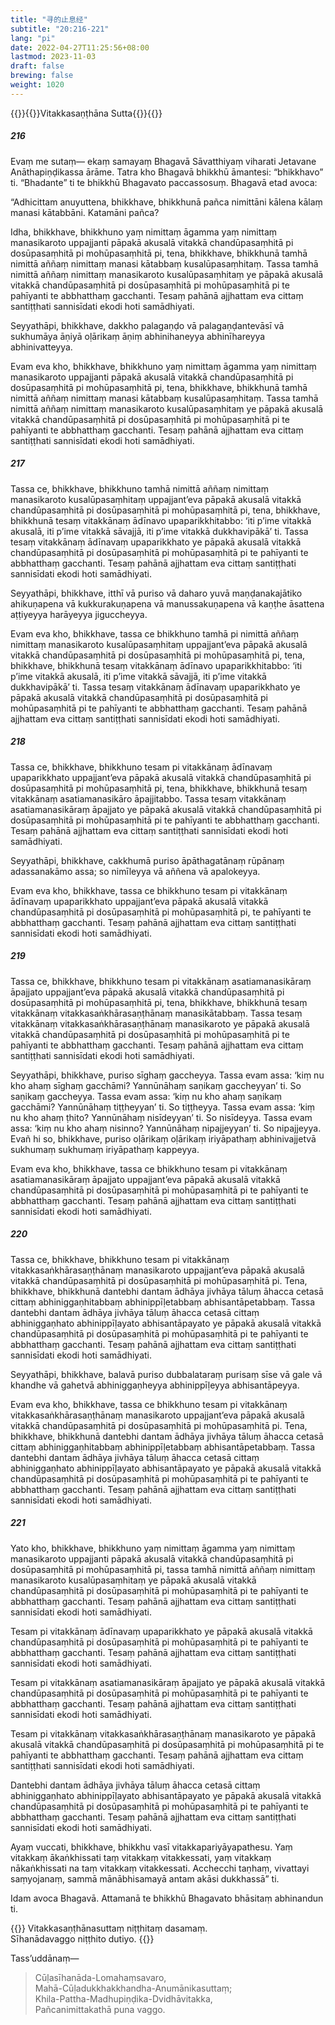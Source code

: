 ```yaml
---
title: "寻的止息经"
subtitle: "20:216-221"
lang: "pi"
date: 2022-04-27T11:25:56+08:00
lastmod: 2023-11-03
draft: false
brewing: false
weight: 1020
---
```



{{<subtitle>}}{{<suttalink src="mn20">}}Vitakkasaṇṭhāna Sutta{{</suttalink>}}{{</subtitle>}}

##### 216

Evaṃ me sutaṃ— ekaṃ samayaṃ Bhagavā Sāvatthiyaṃ viharati Jetavane Anāthapiṇḍikassa ārāme. Tatra kho Bhagavā bhikkhū āmantesi: “bhikkhavo” ti. “Bhadante” ti te bhikkhū Bhagavato paccassosuṃ. Bhagavā etad avoca:

“Adhicittam anuyuttena, bhikkhave, bhikkhunā pañca nimittāni kālena kālaṃ manasi kātabbāni. Katamāni pañca?

Idha, bhikkhave, bhikkhuno yaṃ nimittaṃ āgamma yaṃ nimittaṃ manasikaroto uppajjanti pāpakā akusalā vitakkā chandūpasaṃhitā pi dosūpasaṃhitā pi mohūpasaṃhitā pi, tena, bhikkhave, bhikkhunā tamhā nimittā aññaṃ nimittaṃ manasi kātabbaṃ kusalūpasaṃhitaṃ. Tassa tamhā nimittā aññaṃ nimittaṃ manasikaroto kusalūpasaṃhitaṃ ye pāpakā akusalā vitakkā chandūpasaṃhitā pi dosūpasaṃhitā pi mohūpasaṃhitā pi te pahīyanti te abbhatthaṃ gacchanti. Tesaṃ pahānā ajjhattam eva cittaṃ santiṭṭhati sannisīdati ekodi hoti samādhiyati.

Seyyathāpi, bhikkhave, dakkho palagaṇḍo vā palagaṇḍantevāsī vā sukhumāya āṇiyā oḷārikaṃ āṇiṃ abhinihaneyya abhinīhareyya abhinivatteyya.

Evam eva kho, bhikkhave, bhikkhuno yaṃ nimittaṃ āgamma yaṃ nimittaṃ manasikaroto uppajjanti pāpakā akusalā vitakkā chandūpasaṃhitā pi dosūpasaṃhitā pi mohūpasaṃhitā pi, tena, bhikkhave, bhikkhunā tamhā nimittā aññaṃ nimittaṃ manasi kātabbaṃ kusalūpasaṃhitaṃ. Tassa tamhā nimittā aññaṃ nimittaṃ manasikaroto kusalūpasaṃhitaṃ ye pāpakā akusalā vitakkā chandūpasaṃhitā pi dosūpasaṃhitā pi mohūpasaṃhitā pi te pahīyanti te abbhatthaṃ gacchanti. Tesaṃ pahānā ajjhattam eva cittaṃ santiṭṭhati sannisīdati ekodi hoti samādhiyati.

##### 217

Tassa ce, bhikkhave, bhikkhuno tamhā nimittā aññaṃ nimittaṃ manasikaroto kusalūpasaṃhitaṃ uppajjant’eva pāpakā akusalā vitakkā chandūpasaṃhitā pi dosūpasaṃhitā pi mohūpasaṃhitā pi, tena, bhikkhave, bhikkhunā tesaṃ vitakkānaṃ ādīnavo upaparikkhitabbo: ‘iti p’ime vitakkā akusalā, iti p’ime vitakkā sāvajjā, iti p’ime vitakkā dukkhavipākā’ ti. Tassa tesaṃ vitakkānaṃ ādīnavaṃ upaparikkhato ye pāpakā akusalā vitakkā chandūpasaṃhitā pi dosūpasaṃhitā pi mohūpasaṃhitā pi te pahīyanti te abbhatthaṃ gacchanti. Tesaṃ pahānā ajjhattam eva cittaṃ santiṭṭhati sannisīdati ekodi hoti samādhiyati.

Seyyathāpi, bhikkhave, itthī vā puriso vā daharo yuvā maṇḍanakajātiko ahikuṇapena vā kukkurakuṇapena vā manussakuṇapena vā kaṇṭhe āsattena aṭṭiyeyya harāyeyya jiguccheyya.

Evam eva kho, bhikkhave, tassa ce bhikkhuno tamhā pi nimittā aññaṃ nimittaṃ manasikaroto kusalūpasaṃhitaṃ uppajjant’eva pāpakā akusalā vitakkā chandūpasaṃhitā pi dosūpasaṃhitā pi mohūpasaṃhitā pi, tena, bhikkhave, bhikkhunā tesaṃ vitakkānaṃ ādīnavo upaparikkhitabbo: ‘iti p’ime vitakkā akusalā, iti p’ime vitakkā sāvajjā, iti p’ime vitakkā dukkhavipākā’ ti. Tassa tesaṃ vitakkānaṃ ādīnavaṃ upaparikkhato ye pāpakā akusalā vitakkā chandūpasaṃhitā pi dosūpasaṃhitā pi mohūpasaṃhitā pi te pahīyanti te abbhatthaṃ gacchanti. Tesaṃ pahānā ajjhattam eva cittaṃ santiṭṭhati sannisīdati ekodi hoti samādhiyati.

##### 218

Tassa ce, bhikkhave, bhikkhuno tesam pi vitakkānaṃ ādīnavaṃ upaparikkhato uppajjant’eva pāpakā akusalā vitakkā chandūpasaṃhitā pi dosūpasaṃhitā pi mohūpasaṃhitā pi, tena, bhikkhave, bhikkhunā tesaṃ vitakkānaṃ asatiamanasikāro āpajjitabbo. Tassa tesaṃ vitakkānaṃ asatiamanasikāraṃ āpajjato ye pāpakā akusalā vitakkā chandūpasaṃhitā pi dosūpasaṃhitā pi mohūpasaṃhitā pi te pahīyanti te abbhatthaṃ gacchanti. Tesaṃ pahānā ajjhattam eva cittaṃ santiṭṭhati sannisīdati ekodi hoti samādhiyati.

Seyyathāpi, bhikkhave, cakkhumā puriso āpāthagatānaṃ rūpānaṃ adassanakāmo assa; so nimīleyya vā aññena vā apalokeyya.

Evam eva kho, bhikkhave, tassa ce bhikkhuno tesam pi vitakkānaṃ ādīnavaṃ upaparikkhato uppajjant’eva pāpakā akusalā vitakkā chandūpasaṃhitā pi dosūpasaṃhitā pi mohūpasaṃhitā pi, te pahīyanti te abbhatthaṃ gacchanti. Tesaṃ pahānā ajjhattam eva cittaṃ santiṭṭhati sannisīdati ekodi hoti samādhiyati.

##### 219

Tassa ce, bhikkhave, bhikkhuno tesam pi vitakkānaṃ asatiamanasikāraṃ āpajjato uppajjant’eva pāpakā akusalā vitakkā chandūpasaṃhitā pi dosūpasaṃhitā pi mohūpasaṃhitā pi, tena, bhikkhave, bhikkhunā tesaṃ vitakkānaṃ vitakkasaṅkhārasaṇṭhānaṃ manasikātabbaṃ. Tassa tesaṃ vitakkānaṃ vitakkasaṅkhārasaṇṭhānaṃ manasikaroto ye pāpakā akusalā vitakkā chandūpasaṃhitā pi dosūpasaṃhitā pi mohūpasaṃhitā pi te pahīyanti te abbhatthaṃ gacchanti. Tesaṃ pahānā ajjhattam eva cittaṃ santiṭṭhati sannisīdati ekodi hoti samādhiyati.

Seyyathāpi, bhikkhave, puriso sīghaṃ gaccheyya. Tassa evam assa: ‘kiṃ nu kho ahaṃ sīghaṃ gacchāmi? Yannūnāhaṃ saṇikaṃ gaccheyyan’ ti. So saṇikaṃ gaccheyya. Tassa evam assa: ‘kiṃ nu kho ahaṃ saṇikaṃ gacchāmi? Yannūnāhaṃ tiṭṭheyyan’ ti. So tiṭṭheyya. Tassa evam assa: ‘kiṃ nu kho ahaṃ ṭhito? Yannūnāhaṃ nisīdeyyan’ ti. So nisīdeyya. Tassa evam assa: ‘kiṃ nu kho ahaṃ nisinno? Yannūnāhaṃ nipajjeyyan’ ti. So nipajjeyya. Evañ hi so, bhikkhave, puriso oḷārikaṃ oḷārikaṃ iriyāpathaṃ abhinivajjetvā sukhumaṃ sukhumaṃ iriyāpathaṃ kappeyya.

Evam eva kho, bhikkhave, tassa ce bhikkhuno tesam pi vitakkānaṃ asatiamanasikāraṃ āpajjato uppajjant’eva pāpakā akusalā vitakkā chandūpasaṃhitā pi dosūpasaṃhitā pi mohūpasaṃhitā pi te pahīyanti te abbhatthaṃ gacchanti. Tesaṃ pahānā ajjhattam eva cittaṃ santiṭṭhati sannisīdati ekodi hoti samādhiyati.

##### 220

Tassa ce, bhikkhave, bhikkhuno tesam pi vitakkānaṃ vitakkasaṅkhārasaṇṭhānaṃ manasikaroto uppajjant’eva pāpakā akusalā vitakkā chandūpasaṃhitā pi dosūpasaṃhitā pi mohūpasaṃhitā pi. Tena, bhikkhave, bhikkhunā dantebhi dantam ādhāya jivhāya tāluṃ āhacca cetasā cittaṃ abhiniggaṇhitabbaṃ abhinippīḷetabbaṃ abhisantāpetabbaṃ. Tassa dantebhi dantam ādhāya jivhāya tāluṃ āhacca cetasā cittaṃ abhiniggaṇhato abhinippīḷayato abhisantāpayato ye pāpakā akusalā vitakkā chandūpasaṃhitā pi dosūpasaṃhitā pi mohūpasaṃhitā pi te pahīyanti te abbhatthaṃ gacchanti. Tesaṃ pahānā ajjhattam eva cittaṃ santiṭṭhati sannisīdati ekodi hoti samādhiyati.

Seyyathāpi, bhikkhave, balavā puriso dubbalataraṃ purisaṃ sīse vā gale vā khandhe vā gahetvā abhiniggaṇheyya abhinippīḷeyya abhisantāpeyya.

Evam eva kho, bhikkhave, tassa ce bhikkhuno tesam pi vitakkānaṃ vitakkasaṅkhārasaṇṭhānaṃ manasikaroto uppajjant’eva pāpakā akusalā vitakkā chandūpasaṃhitā pi dosūpasaṃhitā pi mohūpasaṃhitā pi. Tena, bhikkhave, bhikkhunā dantebhi dantam ādhāya jivhāya tāluṃ āhacca cetasā cittaṃ abhiniggaṇhitabbaṃ abhinippīḷetabbaṃ abhisantāpetabbaṃ. Tassa dantebhi dantam ādhāya jivhāya tāluṃ āhacca cetasā cittaṃ abhiniggaṇhato abhinippīḷayato abhisantāpayato ye pāpakā akusalā vitakkā chandūpasaṃhitā pi dosūpasaṃhitā pi mohūpasaṃhitā pi te pahīyanti te abbhatthaṃ gacchanti. Tesaṃ pahānā ajjhattam eva cittaṃ santiṭṭhati sannisīdati ekodi hoti samādhiyati.

##### 221

Yato kho, bhikkhave, bhikkhuno yaṃ nimittaṃ āgamma yaṃ nimittaṃ manasikaroto uppajjanti pāpakā akusalā vitakkā chandūpasaṃhitā pi dosūpasaṃhitā pi mohūpasaṃhitā pi, tassa tamhā nimittā aññaṃ nimittaṃ manasikaroto kusalūpasaṃhitaṃ ye pāpakā akusalā vitakkā chandūpasaṃhitā pi dosūpasaṃhitā pi mohūpasaṃhitā pi te pahīyanti te abbhatthaṃ gacchanti. Tesaṃ pahānā ajjhattam eva cittaṃ santiṭṭhati sannisīdati ekodi hoti samādhiyati.

Tesam pi vitakkānaṃ ādīnavaṃ upaparikkhato ye pāpakā akusalā vitakkā chandūpasaṃhitā pi dosūpasaṃhitā pi mohūpasaṃhitā pi te pahīyanti te abbhatthaṃ gacchanti. Tesaṃ pahānā ajjhattam eva cittaṃ santiṭṭhati sannisīdati ekodi hoti samādhiyati.

Tesam pi vitakkānaṃ asatiamanasikāraṃ āpajjato ye pāpakā akusalā vitakkā chandūpasaṃhitā pi dosūpasaṃhitā pi mohūpasaṃhitā pi te pahīyanti te abbhatthaṃ gacchanti. Tesaṃ pahānā ajjhattam eva cittaṃ santiṭṭhati sannisīdati ekodi hoti samādhiyati.

Tesam pi vitakkānaṃ vitakkasaṅkhārasaṇṭhānaṃ manasikaroto ye pāpakā akusalā vitakkā chandūpasaṃhitā pi dosūpasaṃhitā pi mohūpasaṃhitā pi te pahīyanti te abbhatthaṃ gacchanti. Tesaṃ pahānā ajjhattam eva cittaṃ santiṭṭhati sannisīdati ekodi hoti samādhiyati.

Dantebhi dantam ādhāya jivhāya tāluṃ āhacca cetasā cittaṃ abhiniggaṇhato abhinippīḷayato abhisantāpayato ye pāpakā akusalā vitakkā chandūpasaṃhitā pi dosūpasaṃhitā pi mohūpasaṃhitā pi te pahīyanti te abbhatthaṃ gacchanti. Tesaṃ pahānā ajjhattam eva cittaṃ santiṭṭhati sannisīdati ekodi hoti samādhiyati.

Ayaṃ vuccati, bhikkhave, bhikkhu vasī vitakkapariyāyapathesu. Yaṃ vitakkaṃ ākaṅkhissati taṃ vitakkaṃ vitakkessati, yaṃ vitakkaṃ nākaṅkhissati na taṃ vitakkaṃ vitakkessati. Acchecchi taṇhaṃ, vivattayi saṃyojanaṃ, sammā mānābhisamayā antam akāsi dukkhassā” ti.

Idam avoca Bhagavā. Attamanā te bhikkhū Bhagavato bhāsitaṃ abhinandun ti.

{{<eof>}}
    Vitakkasaṇṭhānasuttaṃ niṭṭhitaṃ dasamaṃ.<br>
    Sīhanādavaggo niṭṭhito dutiyo.
{{</eof>}}

Tass’uddānaṃ—

> Cūḷasīhanāda-Lomahaṃsavaro,  
> Mahā-Cūḷadukkhakkhandha-Anumānikasuttaṃ;  
> Khila-Pattha-Madhupiṇḍika-Dvidhāvitakka,  
> Pañcanimittakathā puna vaggo.